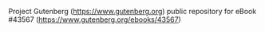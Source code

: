 Project Gutenberg (https://www.gutenberg.org) public repository for eBook #43567 (https://www.gutenberg.org/ebooks/43567)
